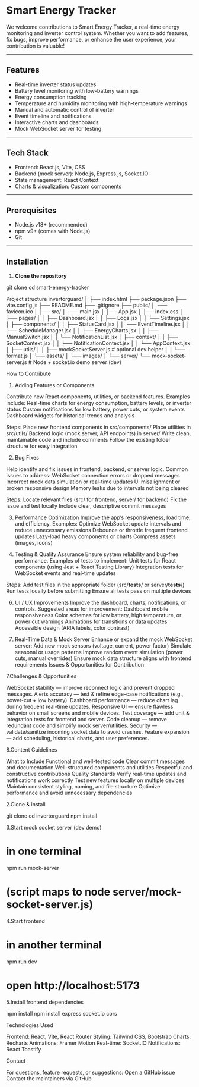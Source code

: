 # Smart Energy Tracker

We welcome contributions to Smart Energy Tracker, a real-time energy monitoring and inverter control system. Whether you want to add features, fix bugs, improve performance, or enhance the user experience, your contribution is valuable!

---

## Features

- Real-time inverter status updates
- Battery level monitoring with low-battery warnings
- Energy consumption tracking
- Temperature and humidity monitoring with high-temperature warnings
- Manual and automatic control of inverter
- Event timeline and notifications
- Interactive charts and dashboards
- Mock WebSocket server for testing

---

## Tech Stack

- Frontend: React.js, Vite, CSS
- Backend (mock server): Node.js, Express.js, Socket.IO
- State management: React Context
- Charts & visualization: Custom components

---

## Prerequisites

- Node.js v18+ (recommended)
- npm v9+ (comes with Node.js)
- Git

---

## Installation

1. **Clone the repository**

git clone <repo>
cd smart-energy-tracker



Project structure
invertorguard/
│
├── index.html
├── package.json
├── vite.config.js
├── README.md
├── .gitignore
├── public/
│   └── favicon.ico
│
├── src/
│   ├── main.jsx
│   ├── App.jsx
│   ├── index.css
│   ├── pages/
│   │   ├── Dashboard.jsx
│   │   ├── Logs.jsx
│   │   └── Settings.jsx
│   ├── components/
│   │   ├── StatusCard.jsx
│   │   ├── EventTimeline.jsx
│   │   ├── ScheduleManager.jsx
│   │   ├── EnergyCharts.jsx
│   │   ├── ManualSwitch.jsx
│   │   └── NotificationList.jsx
│   ├── context/
│   │   ├── SocketContext.jsx
│   │   ├── NotificationContext.jsx
│   │   └── AppContext.jsx
│   ├── utils/
│   │   ├── mockSocketServer.js      # optional dev helper
│   │   └── format.js
│   └── assets/
│       └── images/
│
└── server/
    └── mock-socket-server.js         # Node + socket.io demo server (dev)



How to Contribute

1. Adding Features or Components

Contribute new React components, utilities, or backend features.
Examples include:
Real-time charts for energy consumption, battery levels, or inverter status
Custom notifications for low battery, power cuts, or system events
Dashboard widgets for historical trends and analysis

Steps:
Place new frontend components in src/components/
Place utilities in src/utils/
Backend logic (mock server, API endpoints) in server/
Write clean, maintainable code and include comments
Follow the existing folder structure for easy integration

2. Bug Fixes

Help identify and fix issues in frontend, backend, or server logic.
Common issues to address:
WebSocket connection errors or dropped messages
Incorrect mock data simulation or real-time updates
UI misalignment or broken responsive design
Memory leaks due to intervals not being cleared

Steps:
Locate relevant files (src/ for frontend, server/ for backend)
Fix the issue and test locally
Include clear, descriptive commit messages



3. Performance Optimization
Improve the app’s responsiveness, load time, and efficiency.
Examples:
Optimize WebSocket update intervals and reduce unnecessary emissions
Debounce or throttle frequent frontend updates
Lazy-load heavy components or charts
Compress assets (images, icons)



5. Testing & Quality Assurance
Ensure system reliability and bug-free performance.
Examples of tests to implement:
Unit tests for React components (using Jest + React Testing Library)
Integration tests for WebSocket events and real-time updates



Steps:
Add test files in the appropriate folder (src/__tests__/ or server/__tests__/)
Run tests locally before submitting
Ensure all tests pass on multiple devices


6. UI / UX Improvements
Improve the dashboard, charts, notifications, or controls.
Suggested areas for improvement:
Dashboard mobile responsiveness
Color schemes for low battery, high temperature, or power cut warnings
Animations for transitions or data updates
Accessible design (ARIA labels, color contrast)


8. Real-Time Data & Mock Server
Enhance or expand the mock WebSocket server:
Add new mock sensors (voltage, current, power factor)
Simulate seasonal or usage patterns
Improve random event simulation (power cuts, manual overrides)
Ensure mock data structure aligns with frontend requirements
Issues & Opportunities for Contribution


7.Challenges & Opportunities

WebSocket stability — improve reconnect logic and prevent dropped messages.
Alerts accuracy — test & refine edge-case notifications (e.g., power-cut + low battery).
Dashboard performance — reduce chart lag during frequent real-time updates.
Responsive UI — ensure flawless behavior on small screens and mobile devices.
Test coverage — add unit & integration tests for frontend and server.
Code cleanup — remove redundant code and simplify mock server/utilities.
Security — validate/sanitize incoming socket data to avoid crashes.
Feature expansion — add scheduling, historical charts, and user preferences.



8.Content Guidelines

What to Include
Functional and well-tested code
Clear commit messages and documentation
Well-structured components and utilities
Respectful and constructive contributions
Quality Standards
Verify real-time updates and notifications work correctly
Test new features locally on multiple devices
Maintain consistent styling, naming, and file structure
Optimize performance and avoid unnecessary dependencies


2.Clone & install

git clone <repo-url>
cd invertorguard
npm install

3.Start mock socket server (dev demo)

# in one terminal
npm run mock-server
# (script maps to node server/mock-socket-server.js)


4.Start frontend

# in another terminal
npm run dev
# open http://localhost:5173


5.Install frontend dependencies

npm install
npm install express socket.io cors



Technologies Used

Frontend: React, Vite, React Router
Styling: Tailwind CSS, Bootstrap
Charts: Recharts
Animations: Framer Motion
Real-time: Socket.IO
Notifications: React Toastify



Contact

For questions, feature requests, or suggestions:
Open a GitHub issue
Contact the maintainers via GitHub







